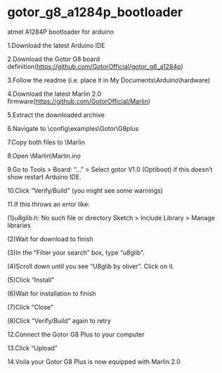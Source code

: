 # gotor_g8_a1284p_bootloader
atmel A1284P bootloader for arduino

1.Download the latest Arduino IDE

2.Download the Gotor G8 board definition(https://github.com/GotorOfficial/gotor_g8_a1284p)

3.Follow the readme (i.e. place it in My Documents\Arduino\hardware)

4.Download the latest Marlin 2.0 firmware(https://github.com/GotorOfficial/Marlin)

5.Extract the downloaded archive

6.Navigate to \config\examples\Gotor\G8plus

7.Copy both files to \Marlin

8.Open \Marlin\Marlin.ino

9.Go to Tools > Board: “…” > Select gotor V1.0 (Optiboot) if this doesn’t show restart Arduino IDE.

10.Click “Verify/Build” (you might see some warnings)

11.If this throws an error like:

(1)u8glib.h: No such file or directory
Sketch > Include Library > Manage libraries

(2)Wait for download to finish

(3)In the “Filter your search” box, type “u8glib”.

(4)Scroll down until you see “U8glib by oliver”. Click on it.

(5)Click “Install”

(6)Wait for installation to finish

(7)Click “Close”

(8)Click “Verify/Build” again to retry


12.Connect the Gotor G8 Plus to your computer

13.Click “Upload”

14.Voila your Gotor G8 Plus is now equipped with Marlin 2.0

